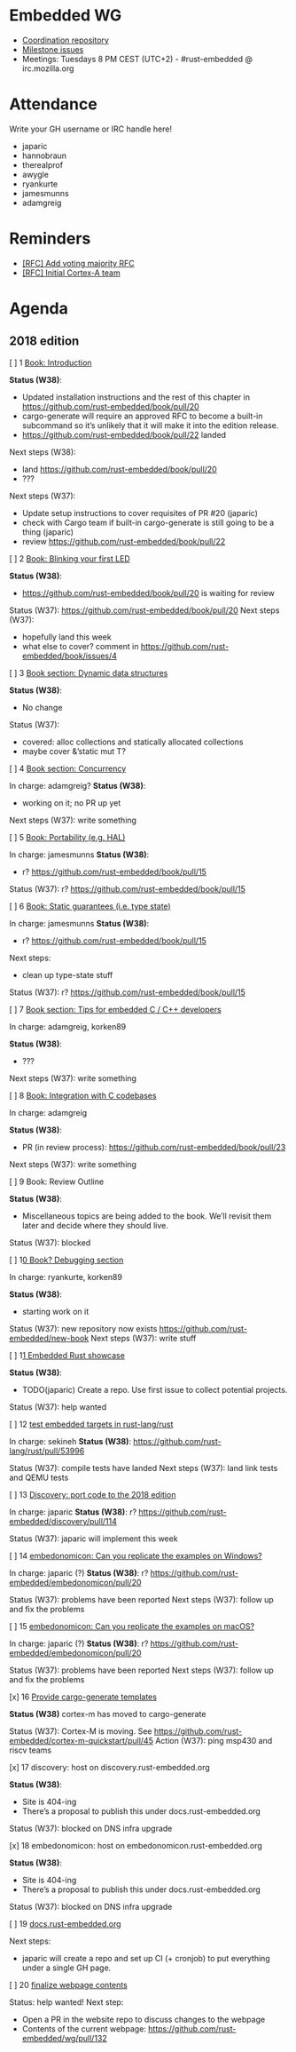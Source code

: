 # Embedded WG

- [Coordination repository](https://github.com/rust-embedded/wg)
- [Milestone issues](https://github.com/search?q=org%3Arust-embedded++is%3Aopen+milestone%3A2018&type=Issues)
- Meetings: Tuesdays 8 PM CEST (UTC+2) - #rust-embedded @ irc.mozilla.org
# Attendance

Write your GH username or IRC handle here!

- japaric
- hannobraun
- therealprof
- awygle
- ryankurte
- jamesmunns
- adamgreig


# Reminders
- [[RFC] Add voting majority RFC](https://github.com/rust-embedded/wg/pull/206)
- [[RFC] Initial Cortex-A team](https://github.com/rust-embedded/wg/pull/207)


# Agenda


## 2018 edition



[ ] 1 [Book: Introduction](https://github.com/rust-embedded/book/issues/3)

**Status (W38)**:

- Updated installation instructions and the rest of this chapter in https://github.com/rust-embedded/book/pull/20
- cargo-generate will require an approved RFC to become a built-in subcommand so it’s unlikely that it will make it into the edition release.
- https://github.com/rust-embedded/book/pull/22 landed

Next steps (W38):

- land https://github.com/rust-embedded/book/pull/20
- ???

Next steps (W37):

- Update setup instructions to cover requisites of PR #20 (japaric)
- check with Cargo team if built-in cargo-generate is still going to be a thing (japaric)
- review https://github.com/rust-embedded/book/pull/22


[ ] 2 [Book: Blinking your first LED](https://github.com/rust-embedded/book/issues/4)

**Status (W38)**:

- https://github.com/rust-embedded/book/pull/20 is waiting for review

Status (W37): https://github.com/rust-embedded/book/pull/20
Next steps (W37):

- hopefully land this week
- what else to cover? comment in https://github.com/rust-embedded/book/issues/4


[ ] 3 [Book section: Dynamic data structures](https://github.com/rust-embedded/book/issues/8)

**Status (W38)**:

- No change

Status (W37): 

- covered: alloc collections and statically allocated collections
- maybe cover &’static mut T?


[ ] 4 [Book section: Concurrency](https://github.com/rust-embedded/book/issues/7)

In charge: adamgreig?
**Status (W38)**:

- working on it; no PR up yet

Next steps (W37): write something


[ ] 5 [Book: Portability (e.g. HAL)](https://github.com/rust-embedded/book/issues/6)

In charge: jamesmunns
**Status (W38)**:

- r? https://github.com/rust-embedded/book/pull/15

Status (W37): r? https://github.com/rust-embedded/book/pull/15


[ ] 6 [Book: Static guarantees (i.e. type state)](https://github.com/rust-embedded/book/issues/5)

In charge: jamesmunns
**Status (W38)**:

- r? https://github.com/rust-embedded/book/pull/15

Next steps:

- clean up type-state stuff

Status (W37): r? https://github.com/rust-embedded/book/pull/15


[ ] 7 [Book section: Tips for embedded C / C++ developers](https://github.com/rust-embedded/book/issues/9)

In charge: adamgreig, korken89

**Status (W38)**:

- ???

Next steps (W37): write something


[ ] 8 [Book: Integration with C codebases](https://github.com/rust-embedded/book/issues/1)

In charge: adamgreig

**Status (W38)**:

- PR (in review process): https://github.com/rust-embedded/book/pull/23

Next steps (W37): write something


[ ] 9 Book: Review Outline

**Status (W38)**:

- Miscellaneous topics are being added to the book. We’ll revisit them later and decide where they should live.

Status (W37): blocked


[ ] 1[0 Book? Debugging section](https://github.com/rust-embedded/book/issues/10)

In charge: ryankurte, korken89

**Status (W38)**:

- starting work on it

Status (W37): new repository now exists https://github.com/rust-embedded/new-book
Next steps (W37): write stuff


[ ] 1[1 Embedded Rust showcase](https://github.com/rust-embedded/wg/issues/147)

**Status (W38)**: 

- TODO(japaric) Create a repo. Use first issue to collect potential projects.

Status (W37): help wanted


[ ] 12 [test embedded targets in rust-lang/rust](https://github.com/rust-embedded/wg/issues/52)

In charge: sekineh
**Status (W38)**: https://github.com/rust-lang/rust/pull/53996

Status (W37): compile tests have landed
Next steps (W37): land link tests and QEMU tests


[ ] 13 [Discovery: port code to the 2018 edition](https://github.com/rust-embedded/discovery/issues/102)

In charge: japaric
**Status (W38)**: r? https://github.com/rust-embedded/discovery/pull/114

Status (W37): japaric will implement this week


[ ] 14 [embedonomicon: Can you replicate the examples on Windows?](https://github.com/rust-embedded/embedonomicon/issues/8)

In charge: japaric (?)
**Status (W38)**: r? https://github.com/rust-embedded/embedonomicon/pull/20

Status (W37): problems have been reported
Next steps (W37): follow up and fix the problems


[ ] 15 [embedonomicon: Can you replicate the examples on macOS?](https://github.com/rust-embedded/embedonomicon/issues/7)

In charge: japaric (?)
**Status (W38)**: r? https://github.com/rust-embedded/embedonomicon/pull/20

Status (W37): problems have been reported
Next steps (W37): follow up and fix the problems


[x] 16 [Provide cargo-generate templates](https://github.com/rust-embedded/wg/issues/146)

**Status (W38)** cortex-m has moved to cargo-generate

Status (W37): Cortex-M is moving. See https://github.com/rust-embedded/cortex-m-quickstart/pull/45
Action (W37): ping msp430 and riscv teams


[x] 17 discovery: host on discovery.rust-embedded.org

**Status (W38)**:

- Site is 404-ing
- There’s a proposal to publish this under docs.rust-embedded.org

Status (W37): blocked on DNS infra upgrade


[x] 18 embedonomicon: host on embedonomicon.rust-embedded.org

**Status (W38)**:

- Site is 404-ing
- There’s a proposal to publish this under docs.rust-embedded.org

Status (W37): blocked on DNS infra upgrade


[ ] 19 [docs.rust-embedded.org](https://github.com/rust-embedded/wg/issues/208)

Next steps:

- japaric will create a repo and set up CI (+ cronjob) to put everything under a single GH page.


[ ] 20 [finalize webpage contents](https://github.com/rust-embedded/wg/issues/131)

Status: help wanted!
Next step:

- Open a PR in the website repo to discuss changes to the webpage
- Contents of the current webpage: https://github.com/rust-embedded/wg/pull/132

